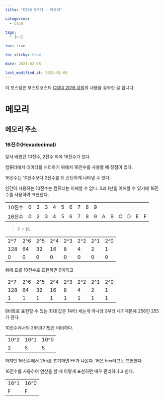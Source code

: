```yaml
---
title: "CS50 5주차 - 메모리"

categories:
  - cs50

tags:
  - [cs]

toc: true

toc_sticky: true

date: 2021-02-08

last_modified_at: 2021-02-08
---
```


이 포스팅은 부스트코스의 [CS50 2019 강의](https://www.boostcourse.org/cs112/joinLectures/43415)의 내용을 공부한 글 입니다.

# 메모리

## 메모리 주소

### 16진수(Hexadecimal)

앞서 배웠던 10진수, 2진수 외에 16진수가 있다.

컴퓨터에서 데이터를 처리하기 위해서 16진수를 사용할 때 장점이 있다.

16진수는 10진수보다 2진수를 더 간단하게 나타낼 수 있다.

인간이 사용하는 10진수는 컴퓨터는 이해할 수 없다. 0과 1만을 이해할 수 있기에 16진수를 사용하여 표현한다.

|        |     |     |     |     |     |     |     |     |     |     |     |     |     |     |     |
| ------ | --- | --- | --- | --- | --- | --- | --- | --- | --- | --- | --- | --- | --- | --- | --- |
| 10진수 | 0   | 2   | 3   | 4   | 5   | 6   | 7   | 8   | 9   |
| 16진수 | 0   | 2   | 3   | 4   | 5   | 6   | 7   | 8   | 9   | A   | B   | C   | D   | E   | F   |

> F = 15

|     |     |     |     |     |     |     |     |
| --- | --- | --- | --- | --- | --- | --- | --- |
| 2^7 | 2^6 | 2^5 | 2^4 | 2^3 | 2^2 | 2^1 | 2^0 |
| 128 | 64  | 32  | 16  | 8   | 4   | 2   | 1   |
| 0   | 0   | 0   | 0   | 0   | 0   | 0   | 0   |

위에 표를 10진수로 표현하면 0이되고

|     |     |     |     |     |     |     |     |
| --- | --- | --- | --- | --- | --- | --- | --- |
| 2^7 | 2^6 | 2^5 | 2^4 | 2^3 | 2^2 | 2^1 | 2^0 |
| 128 | 64  | 32  | 16  | 8   | 4   | 2   | 1   |
| 1   | 1   | 1   | 1   | 1   | 1   | 1   | 1   |

8비트로 표현할 수 있는 최대 값은 1부터 세는게 아니라 0부터 세기때문에 256인 255가 된다.

10진수에서의 255표기법은 이러하다.

|      |      |      |
| ---- | ---- | ---- |
| 10^2 | 10^1 | 10^0 |
| 2    | 5    | 5    |

하지만 16진수에서 255를 표기하면 FF가 나온다. 16은 hex라고도 표현한다.

16진수를 사용하여 연산을 할 때 이렇게 표현하면 매우 편리하다고 한다.

|      |      |
| ---- | ---- |
| 16^1 | 16^0 |
| F    | F    |
